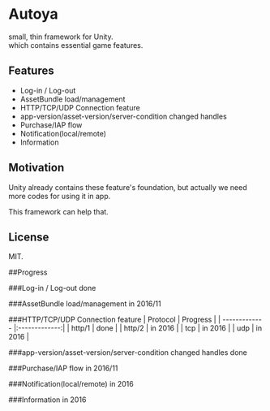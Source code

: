 # Autoya
small, thin framework for Unity.  
which contains essential game features.

## Features
* Log-in / Log-out
* AssetBundle load/management
* HTTP/TCP/UDP Connection feature
* app-version/asset-version/server-condition changed handles
* Purchase/IAP flow
* Notification(local/remote)
* Information


## Motivation
Unity already contains these feature's foundation, but actually we need more codes for using it in app.

This framework can help that.

## License
MIT.


##Progress

###Log-in / Log-out
done

###AssetBundle load/management
in 2016/11

###HTTP/TCP/UDP Connection feature
| Protocol        | Progress     |
| ------------- |:-------------:|
| http/1 | done | 
| http/2 | in 2016 | 
| tcp      | in 2016      | 
| udp	| in 2016      |  


###app-version/asset-version/server-condition changed handles
done

###Purchase/IAP flow
in 2016/11

###Notification(local/remote)
in 2016

###Information
in 2016

